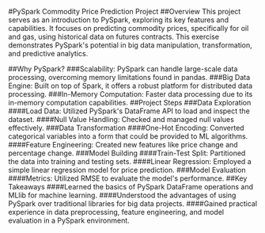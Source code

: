 #PySpark Commodity Price Prediction Project
##Overview
This project serves as an introduction to PySpark, exploring its key features and capabilities. It focuses on predicting commodity prices, specifically for oil and gas, using historical data on futures contracts. This exercise demonstrates PySpark's potential in big data manipulation, transformation, and predictive analytics.

##Why PySpark?
###Scalability: PySpark can handle large-scale data processing, overcoming memory limitations found in pandas.
###Big Data Engine: Built on top of Spark, it offers a robust platform for distributed data processing.
###In-Memory Computation: Faster data processing due to its in-memory computation capabilities.
##Project Steps
###Data Exploration
####Load Data: Utilized PySpark's DataFrame API to load and inspect the dataset.
####Null Value Handling: Checked and managed null values effectively.
###Data Transformation
####One-Hot Encoding: Converted categorical variables into a form that could be provided to ML algorithms.
####Feature Engineering: Created new features like price change and percentage change.
###Model Building
####Train-Test Split: Partitioned the data into training and testing sets.
####Linear Regression: Employed a simple linear regression model for price prediction.
###Model Evaluation
####Metrics: Utilized RMSE to evaluate the model's performance.
##Key Takeaways
####Learned the basics of PySpark DataFrame operations and MLlib for machine learning.
####Understood the advantages of using PySpark over traditional libraries for big data projects.
####Gained practical experience in data preprocessing, feature engineering, and model evaluation in a PySpark environment.
